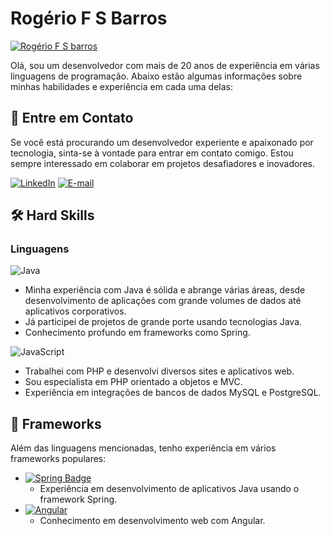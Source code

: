 # Rogério F S Barros  

[![Rogério F S barros](https://img.shields.io/badge/rogeriobarros-000?style=for-the-badge&logo=github&logoColor=white)](https://github.com/rogeriobarros)

Olá, sou um desenvolvedor com mais de 20 anos de experiência em várias linguagens de programação. Abaixo estão algumas informações sobre minhas habilidades e experiência em cada uma delas:

## 📖 Entre em Contato

Se você está procurando um desenvolvedor experiente e apaixonado por tecnologia, sinta-se à vontade para entrar em contato comigo. Estou sempre interessado em colaborar em projetos desafiadores e inovadores.

[![LinkedIn](https://img.shields.io/badge/LinkedIn-000?style=for-the-badge&logo=linkedin&logoColor=0E76A8)](https://www.linkedin.com/in/rogeriofsbarros/) 
[![E-mail](https://img.shields.io/badge/-Email-000?style=for-the-badge&logo=microsoft-outlook&logoColor=007BFF)](mailto:rogbarros@yahoo.com.br)

## 🛠️ Hard Skills  

### Linguagens

 ![Java](https://img.shields.io/badge/Java-ED8B00?style=for-the-badge&logo=openjdk&logoColor=white)

- Minha experiência com Java é sólida e abrange várias áreas, desde desenvolvimento de aplicações com grande volumes de dados até aplicativos corporativos.
- Já participei de projetos de grande porte usando tecnologias Java.
- Conhecimento profundo em frameworks como Spring.

![JavaScript](https://img.shields.io/badge/JavaScript-000?style=for-the-badge&logo=javascript&logoColor=777884)

- Trabalhei com PHP e desenvolvi diversos sites e aplicativos web.
- Sou especialista em PHP orientado a objetos e MVC.
- Experiência em integrações de bancos de dados MySQL e PostgreSQL.

## 🧰 Frameworks

Além das linguagens mencionadas, tenho experiência em vários frameworks populares:

- [![Spring Badge](https://img.shields.io/badge/Spring-6DB33F?style=for-the-badge&logo=spring&logoColor=white)](https://spring.io/)
  - Experiência em desenvolvimento de aplicativos Java usando o framework Spring.
- [![Angular](https://img.shields.io/badge/Angular-000?style=for-the-badge&logo=angular&logoColor=C3002F)](https://angular.io)
  - Conhecimento em desenvolvimento web com Angular.
